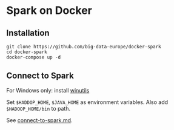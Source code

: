# Spark on Docker
## Installation

``` shell
git clone https://github.com/big-data-europe/docker-spark
cd docker-spark
docker-compose up -d
```

## Connect to Spark

For Windows only: install [winutils](https://github.com/cdarlint/winutils)

Set `$HADDOP_HOME`, `$JAVA_HOME` as environment variables. Also add `$HADOOP_HOME/bin` to path.

See [connect-to-spark.md](connect-to-spark.md).
